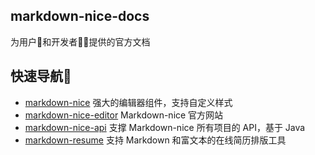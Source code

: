 ## markdown-nice-docs
为用户🙍‍和开发者👩‍💻提供的官方文档

## 快速导航🔖
- [markdown-nice](https://github.com/mdnice/markdown-nice) 强大的编辑器组件，支持自定义样式
- [markdown-nice-editor](https://github.com/mdnice/markdown-nice-editor) Markdown-nice 官方网站
- [markdown-nice-api](https://github.com/mdnice/markdown-nice-api) 支撑 Markdown-nice 所有项目的 API，基于 Java
- [markdown-resume](https://github.com/mdnice/markdown-resume) 支持 Markdown 和富文本的在线简历排版工具
